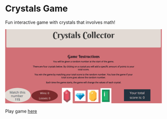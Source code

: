 # Crystals Game

Fun interactive game with crystals that involves math! 

![Crystals](assets/images/crystals.png)

Play game [here](https://danielladt.github.io/Crystals-Game/)
